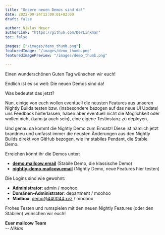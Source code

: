 ```yaml
---
title: "Unsere neuen Demos sind da!"
date: 2022-09-24T12:09:01+02:00
draft: false

author: Niklas Meyer
authorLink: "https://github.com/DerLinkman"
toc: false

images: ["/images/demo_thumb.png"]
featuredImage: "/images/demo_thumb.png"
featuredImagePreview: "/images/demo_thumb.png"

---
```


Einen wunderschönen Guten Tag wünschen wir euch!

Endlich ist es so weit: Die neuen Demos sind da!

<!--more-->

Was bedeutet das jetzt?

Nun, einige von euch wollen eventuell die neusten Features aus unseren Nightly Builds testen bzw. (insbesondere bezogen auf das neue UI Update) uns Feedback hinterlassen, haben aber eventuell nicht die Möglichkeit oder wollen nicht (kann ja auch sein), eine eigene Testinstanz zu deployen.

Und genau da kommt die Nightly Demo zum Einsatz! Diese ist nämlich jetzt brandneu und umfasst immer die neusten Änderungen aus den Nightly Builds direkt von GitHub bezogen, wie ihr stabiles Pendant, die Stable Demo.

Erreichen könnt ihr die Demos unter:

+ **[demo.mailcow.email](https://demo.mailcow.email)** (Stabile Demo, die klassische Demo)
+ **[nightly-demo.mailcow.email](https://nightly-demo.mailcow.email)** (Nightly Demo, neue Features hier testen)

Die Logins sind wie gewohnt:

- **Administrator**: admin / moohoo
- **Domänen-Administrator**: department / moohoo
- **Mailbox**: demo@440044.xyz / moohoo

Frohes Testen und rumspielen mit den neuen Nightly Features (oder den Stabilen) wünschen wir euch!

**Euer mailcow Team**<br>
-- *Niklas*